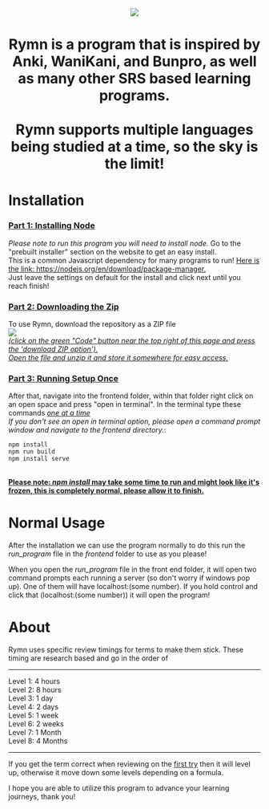 <div align = "center" ><img src = "https://github.com/NabeelElberry/RymnRemade/assets/74639890/6cddf73d-2f44-42ff-b30b-8c8f8e75721b"></div>
<h1 align = "center">Rymn is a program that is inspired by Anki, WaniKani, and Bunpro, as well as many other SRS based learning programs.<br><br>Rymn supports multiple languages being studied at a time, so the sky is the limit!</h1>

<h1>Installation</h1>
<h3><ins>Part 1: Installing Node</ins></h3>
<em>Please note to run this program you will need to install node.</em> Go to the "prebuilt installer" section on the website to get an easy install.<br>
This is a common Javascript dependency for many programs to run! <u>Here is the link: https://nodejs.org/en/download/package-manager. </u>
<br>
Just leave the settings on default for the install and click next until you reach finish! 
<h3><ins>Part 2: Downloading the Zip</ins></h3>

To use Rymn, download the repository as a ZIP file <em><ins><br><img src = "https://github.com/NabeelElberry/RymnRemade/assets/74639890/2f1baeb0-8e88-4f25-87ed-84f76de43f6b"><br>(click on the green "Code" button near the top right of this page and press the 'download ZIP option'). <br>Open the file and unzip it and store it somewhere for easy access.</ins></em>
<br>

<h3><ins>Part 3: Running Setup Once</ins></h3>
After that, navigate into the frontend folder, within that folder right click on an open space and press "open in terminal". In the terminal type these commands <em><u>one at a time</u></em><br>
<em>If you don't see an open in terminal option, please open a command prompt window and navigate to the frontend directory.</em>:

```
npm install
npm run build
npm install serve
```

<br>
<strong><ins>Please note: <em>npm install</em> may take some time to run and might look like it's frozen, this is completely normal, please allow it to finish.</ins></strong>

<h1>Normal Usage</h1>
After the installation we can use the program normally to do this run the <em>run_program</em> file in the <em>frontend</em> folder to use as you please!

When you open the <em>run_program</em> file in the front end folder, it will open two command prompts each running a server (so don't worry if windows pop up). One of them will have localhost:(some number). If you hold control and click that (localhost:(some number)) it will open the program!

<h1>About </h1>
Rymn uses specific review timings for terms to make them stick. These timing are research based and go in the order of <br>
<hr>
Level 1: 4 hours<br>
Level 2: 8 hours<br>
Level 3: 1 day<br>
Level 4: 2 days<br>
Level 5: 1 week<br>
Level 6: 2 weeks<br>
Level 7: 1 Month<br>
Level 8: 4 Months<br>
<hr>
If you get the term correct when reviewing on the <ins>first try</ins> then it will level up, otherwise it move down some levels depending on a formula.

I hope you are able to utilize this program to advance your learning journeys, thank you!
